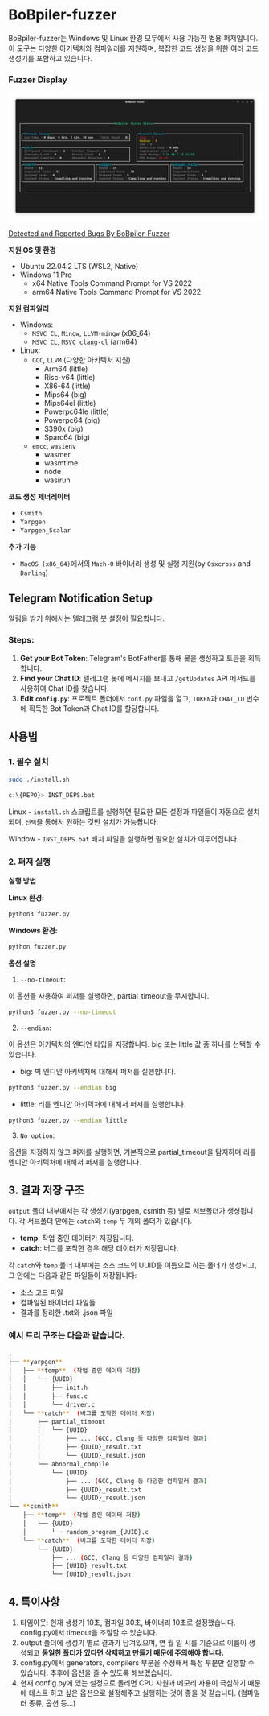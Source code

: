 # BoBpiler-fuzzer

BoBpiler-fuzzer는 Windows 및 Linux 환경 모두에서 사용 가능한 범용 퍼저입니다. 이 도구는 다양한 아키텍처와 컴파일러를 지원하며, 복잡한 코드 생성을 위한 여러 코드 생성기를 포함하고 있습니다.

### Fuzzer Display
![Fuzzer Display](png/Fuzzer_Display_3.png)

[Detected and Reported Bugs By BoBpiler-Fuzzer](https://github.com/BoBpiler/BoBpiler-BugTracker)


**지원 OS 및 환경**
- Ubuntu 22.04.2 LTS (WSL2, Native)
- Windows 11 Pro
    - x64 Native Tools Command Prompt for VS 2022
    - arm64 Native Tools Command Prompt for VS 2022

**지원 컴파일러**
- Windows:
    - `MSVC CL`, `Mingw`, `LLVM-mingw` (x86_64)
    - `MSVC CL`, `MSVC clang-cl` (arm64)
- Linux:
    - `GCC`, `LLVM` (다양한 아키텍처 지원)
        - Arm64 (little)
        - Risc-v64 (little)
        - X86-64 (little)
        - Mips64 (big)
        - Mips64el (little)
        - Powerpc64le (little)
        - Powerpc64 (big)
        - S390x (big)
        - Sparc64 (big)
    - `emcc`, `wasienv` 
        - wasmer
        - wasmtime
        - node
        - wasirun

**코드 생성 제너레이터**
- `Csmith`
- `Yarpgen`
- `Yarpgen_Scalar`

**추가 기능**
- `MacOS (x86_64)`에서의 `Mach-O` 바이너리 생성 및 실행 지원(by `Osxcross` and `Darling`)


## Telegram Notification Setup

알림을 받기 위해서는 텔레그램 봇 설정이 필요합니다.

### Steps:
1. **Get your Bot Token**: Telegram's BotFather를 통해 봇을 생성하고 토큰을 획득합니다.
2. **Find your Chat ID**: 텔레그램 봇에 메시지를 보내고 `/getUpdates` API 메서드를 사용하여 Chat ID를 찾습니다.
3. **Edit `config.py`**: 프로젝트 폴더에서 `conf.py` 파일을 열고, `TOKEN`과 `CHAT_ID` 변수에 획득한 Bot Token과 Chat ID를 할당합니다.

## 사용법

### 1. 필수 설치

```bash
sudo ./install.sh
```

```sh
c:\{REPO}> INST_DEPS.bat 
```


Linux - `install.sh` 스크립트를 실행하면 필요한 모든 설정과 파일들이 자동으로 설치되며, `선택`을 통해서 원하는 것만 설치가 가능합니다.

Window - `INST_DEPS.bat` 배치 파일을 실행하면 필요한 설치가 이루어집니다. 

### 2. 퍼저 실행
**실행 방법**

**Linux 환경:**
```bash
python3 fuzzer.py
```
**Windows 환경:**
```bash
python fuzzer.py
```
**옵션 설명**
1. `--no-timeout`:

이 옵션을 사용하여 퍼저를 실행하면, partial_timeout을 무시합니다.

```bash
python3 fuzzer.py --no-timeout
```
2. `--endian`:

이 옵션은 아키텍처의 엔디언 타입을 지정합니다. big 또는 little 값 중 하나를 선택할 수 있습니다.

- big: 빅 엔디안 아키텍처에 대해서 퍼저를 실행합니다.
```bash
python3 fuzzer.py --endian big
```

- little: 리틀 엔디안 아키텍처에 대해서 퍼저를 실행합니다.
```bash
python3 fuzzer.py --endian little
```
3. `No option`:

옵션을 지정하지 않고 퍼저를 실행하면, 기본적으로 partial_timeout을 탐지하며 리틀엔디안 아키텍처에 대해서 퍼저를 실행합니다.


## 3. 결과 저장 구조

`output` 폴더 내부에서는 각 생성기(yarpgen, csmith 등) 별로 서브폴더가 생성됩니다. 각 서브폴더 안에는 `catch`와 `temp` 두 개의 폴더가 있습니다.

- **temp**: 작업 중인 데이터가 저장됩니다.
- **catch**: 버그를 포착한 경우 해당 데이터가 저장됩니다.

각 `catch`와 `temp` 폴더 내부에는 소스 코드의 UUID를 이름으로 하는 폴더가 생성되고, 그 안에는 다음과 같은 파일들이 저장됩니다:

- 소스 코드 파일
- 컴파일된 바이너리 파일들
- 결과를 정리한 .txt와 .json 파일

### 예시 트리 구조는 다음과 같습니다.

```bash
.
├── **yarpgen**
│   ├── **temp**  (작업 중인 데이터 저장)
│   │   └── {UUID}
│   │       ├── init.h
│   │       ├── func.c
│   │       └── driver.c
│   └── **catch**  (버그를 포착한 데이터 저장)
│       ├── partial_timeout
│       │   └── {UUID}
│       │       ├── ... (GCC, Clang 등 다양한 컴파일러 결과)
│       │       ├── {UUID}_result.txt
│       │       └── {UUID}_result.json
│       └── abnormal_compile
│           └── {UUID}
│               ├── ... (GCC, Clang 등 다양한 컴파일러 결과)
│               ├── {UUID}_result.txt
│               └── {UUID}_result.json
└── **csmith**
    ├── **temp**  (작업 중인 데이터 저장)
    │   └── {UUID}
    │       └── random_program_{UUID}.c
    └── **catch**  (버그를 포착한 데이터 저장)
        └── {UUID}
            ├── ... (GCC, Clang 등 다양한 컴파일러 결과)
            ├── {UUID}_result.txt
            └── {UUID}_result.json
```

## 4. 특이사항
1. 타임아웃: 현재 생성기 10초, 컴파일 30초, 바이너리 10초로 설정했습니다. config.py에서 timeout을 조절할 수 있습니다.  
2. output 폴더에 생성기 별로 결과가 담겨있으며, 연 월 일 시를 기준으로 이름이 생성되고 **동일한 폴더가 있다면 삭제하고 만들기 때문에 주의해야 합니다.**
3. config.py에서 generators, compilers 부분을 수정해서 특정 부분만 실행할 수 있습니다. 추후에 옵션을 줄 수 있도록 해보겠습니다.  
4. 현재 config.py에 있는 설정으로 돌리면 CPU 자원과 메모리 사용이 극심하기 때문에 테스트 하고 싶은 옵션으로 설정해주고 실행하는 것이 좋을 것 같습니다. (컴파일러 종류, 옵션 등...)
